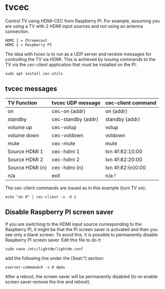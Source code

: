 # tvcec
Control TV using HDMI-CEC from Raspberry PI.  For example, assuming you are using a TV with 2 HDMI input sources and *not* using an antenna connection.

    HDMI 1 = Chromecast
    HDMI 2 = Raspberry PI

The idea with tvcec is to run as a UDP server and receive messages for controlling the TV via HDMI. This is achieved by issuing commands to the TV via the *cec-client* application that must be installed on the PI:

    sudo apt install cec-utils

## tvcec messages


| TV Function     | tvcec UDP message   | cec-client command     |
| :---            | :--------------       | :--------------------- |
| on              | cec-on {addr}         | on {addr}              |
| standby         | cec-standby {addr}    | standby {addr}         |
| volume up       | cec-volup             | volup                  |
| volume down     | cec-voldown           | voldown                |
| mute            | cec-mute              | mute                   |
| Source HDMI 1   | cec-hdmi 1            | txn 4f:82:10:00        |
| Source HDMI 2   | cec-hdmi 2            | txn 4f:82:20:00        |
| Source HDMI {n} | cec-hdmi {n}          | txn 4f:82:{n}0:00      |
| n/a             | exit                  | n/a                    !


The cec-client commands are issued as in this example (turn TV on):

    echo "on 0" | cec-client -s -d 1
	  
## Disable Raspberry PI screen saver

If you are switching to the HDMI input source corresponding to the Raspberry PI, it might be that the PI screen saver is activated and then you see only a blank screen. To avoid this, it is possible to permanently disable Raspberry PI screen saver. Edit this file to do it:

    sudo nano /etc/lightdm/lightdm.conf
	 
add the following line under the [Seat:*] section: 

    xserver-command=X -s 0 dpms

After a reboot, the screen saver will be permanently disabled (to re-enable screen saver remove the line and reboot).